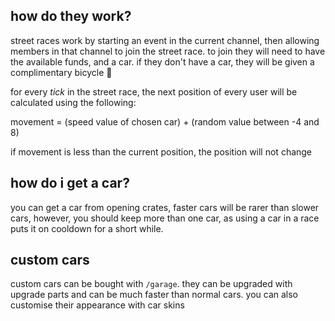 <script>
import DocsTemplate from "$lib/components/docs/DocsTemplate.svelte"
</script>

<DocsTemplate title='street races' />

## how do they work?

street races work by starting an event in the current channel, then allowing members in that channel
to join the street race. to join they will need to have the available funds, and a car. if they
don't have a car, they will be given a complimentary bicycle 🙂

for every _tick_ in the street race, the next position of every user will be calculated using the
following:

movement = (speed value of chosen car) + (random value between -4 and 8)

if movement is less than the current position, the position will not change

## how do i get a car?

you can get a car from opening crates, faster cars will be rarer than slower cars, however, you
should keep more than one car, as using a car in a race puts it on cooldown for a short while.

## custom cars

custom cars can be bought with `/garage`. they can be upgraded with upgrade parts and can be much
faster than normal cars. you can also customise their appearance with car skins

